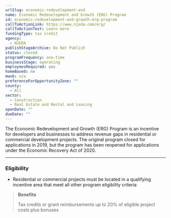 ```yaml
---
urlSlug: economic-redevelopment-and
name: Economic Redevelopment and Growth (ERG) Program
id: economic-redevelopment-and-growth-erg-program
callToActionLink: https://www.njeda.com/erg/
callToActionText: Learn more
fundingType: tax credit
agency:
  - NJEDA
publishStageArchive: Do Not Publish
status: closed
programFrequency: one-time
businessStage: operating
employeesRequired: yes
homeBased: no
mwvb: n/a
preferenceForOpportunityZone: ""
county:
  - All
sector:
  - Construction
  - Real Estate and Rental and Leasing
openDate: ""
dueDate: ""
---
```


The Economic Redevelopment and Growth (ERG) Program is an incentive for developers and businesses to address revenue gaps in residential or commercial development projects. The original program closed for applications in 2019, but the program has been reopened for applications under the Economic Recovery Act of 2020.

---
### Eligibility
* Residential or commercial projects must be located in a qualifying incentive area that meet all other program eligibility criteria

>**Benefits**
>
> Tax credits or grant reimbursements up to 20% of eligible project costs plus bonuses
